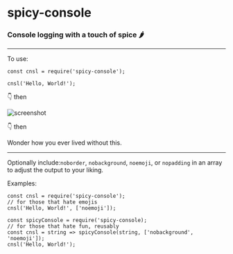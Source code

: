 # spicy-console
### Console logging with a touch of spice 🌶️

---

To use:

```
const cnsl = require('spicy-console');

cnsl('Hello, World!');
```

👇 then

![screenshot](https://github.com/tinkoh/spicy-console/blob/main/screenshot.PNG?raw=true)

👇 then

Wonder how you ever lived without this.

---

Optionally include:```noborder```, ```nobackground```, ```noemoji```, or ```nopadding``` in an array to adjust the output to your liking.

Examples:
```
const cnsl = require('spicy-console');
// for those that hate emojis
cnsl('Hello, World!', ['noemoji']);
```
```
const spicyConsole = require('spicy-console);
// for those that hate fun, reusably
const cnsl = string => spicyConsole(string, ['nobackground', 'noemoji']);
cnsl('Hello, World!');
